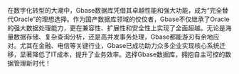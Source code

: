 在数字化转型的大潮中，Gbase数据库凭借其卓越性能和强大功能，成为“完全替代Oracle”的理想选择。作为国产数据库领域的佼佼者，Gbase不仅继承了Oracle的强大数据处理能力，更在兼容性、扩展性和安全性上实现了全面超越。无论是海量数据存储、复杂查询分析，还是高并发事务处理，Gbase都能游刃有余地应对。尤其在金融、电信等关键行业，Gbase已成功助力众多企业实现核心系统迁移，显著降低了IT成本，提升了业务效率。选择Gbase数据库，拥抱自主可控的数据管理新时代！